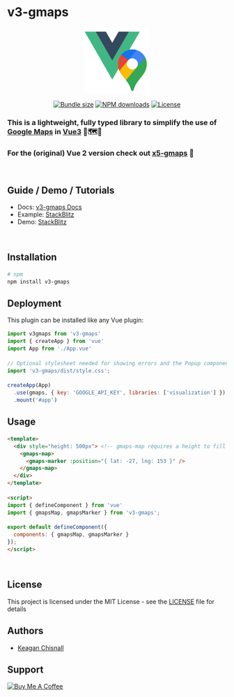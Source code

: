 # v3-gmaps

<div style="text-align: center">
  <img src="./demo/src/assets/v3-gmaps.png" height="150px" />
  <p>
    <a href="https://npmjs.com/package/v3-gmaps"><img src="https://img.shields.io/bundlephobia/minzip/v3-gmaps" alt="Bundle size"/></a>
    <a href="https://npmjs.com/package/v3-gmaps"><img src="https://img.shields.io/npm/dm/v3-gmaps.svg?style=flat" alt="NPM downloads"></a>
    <a href="https://npmjs.com/package/v3-gmaps"><img src="https://img.shields.io/npm/l/v3-gmaps.svg?style=flat" alt="License"></a>
  </p>
</div>

### This is a lightweight, fully typed library to simplify the use of [Google Maps](https://developers.google.com/maps/) in [Vue3](http://vuejs.org) 🤏🗺️🧩

### For the (original) Vue 2 version check out [x5-gmaps](https://xon52.github.io/x5-gmaps) 💪

<br/>

## Guide / Demo / Tutorials

- Docs: [v3-gmaps Docs](https://xon52.github.io/v3-gmaps/)
- Example: [StackBlitz](https://stackblitz.com/edit/vue-bujcvu)
- Demo: [StackBlitz](https://vue-bujcvu.stackblitz.io)

<br/>

## Installation

```bash
# npm
npm install v3-gmaps
```

## Deployment

This plugin can be installed like any Vue plugin:

```js
import v3gmaps from 'v3-gmaps'
import { createApp } from 'vue'
import App from './App.vue'

// Optional stylesheet needed for showing errors and the Popup component
import 'v3-gmaps/dist/style.css';

createApp(App)
  .use(gmaps, { key: 'GOOGLE_API_KEY', libraries: ['visualization'] })
  .mount('#app')

```

## Usage

```html
<template>
  <div style="height: 500px"> <!-- gmaps-map requires a height to fill -->
    <gmaps-map>
      <gmaps-marker :position="{ lat: -27, lng: 153 }" />
    </gmaps-map>
  </div>
</template>

<script>
import { defineComponent } from 'vue'
import { gmapsMap, gmapsMarker } from 'v3-gmaps';

export default defineComponent({
  components: { gmapsMap, gmapsMarker }
});
</script>
```

<br/>

## License

This project is licensed under the MIT License - see the [LICENSE](LICENSE) file for details

## Authors

- [Keagan Chisnall](https://github.com/xon52)

## Support

<a href="https://www.buymeacoffee.com/chisnallio" target="_blank"><img src="https://cdn.buymeacoffee.com/buttons/v2/default-blue.png" alt="Buy Me A Coffee" style="height: 30px !important;width: 107px !important;" ></a>
